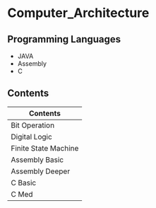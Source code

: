 # Computer_Architecture

## Programming Languages
* JAVA
* Assembly
* C

## Contents
|Contents|
|--------|
|Bit Operation|
|Digital Logic|
|Finite State Machine|
|Assembly Basic|
|Assembly Deeper|
|C Basic|
|C Med|

